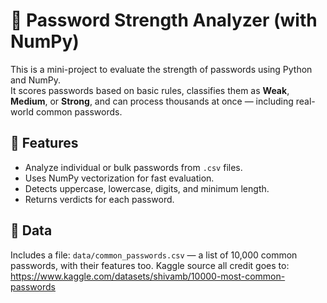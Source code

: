 # 🔐 Password Strength Analyzer (with NumPy)

This is a mini-project to evaluate the strength of passwords using Python and NumPy.  
It scores passwords based on basic rules, classifies them as **Weak**, **Medium**, or **Strong**, and can process thousands at once — including real-world common passwords.

## 🚀 Features

- Analyze individual or bulk passwords from `.csv` files.
- Uses NumPy vectorization for fast evaluation.
- Detects uppercase, lowercase, digits, and minimum length.
- Returns verdicts for each password.

## 📂 Data

Includes a file: `data/common_passwords.csv` — a list of 10,000 common passwords, with their features too.
Kaggle source all credit goes to: https://www.kaggle.com/datasets/shivamb/10000-most-common-passwords

